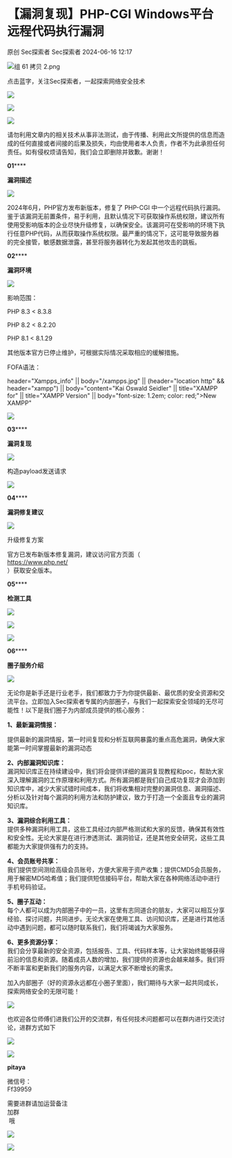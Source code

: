 #  【漏洞复现】PHP-CGI Windows平台远程代码执行漏洞   
原创 Sec探索者  Sec探索者   2024-06-16 12:17  
  
![](https://mmbiz.qpic.cn/mmbiz_png/Melo944GVOJECe5vg2C5YWgpyo1D5bCkJrGicxw4mL5UYpL9RmBdKdft5iatHZicb4BrxO3ENyQOEVKKDeSwTG2Jw/640?wx_fmt=other&from=appmsg&tp=webp&wxfrom=5&wx_lazy=1&wx_co=1 "组 61 拷贝 2.png")  
  
点击蓝字，关注Sec探索者，一起探索网络安全技术  
  
  
![](https://mmbiz.qpic.cn/mmbiz_png/Melo944GVOJECe5vg2C5YWgpyo1D5bCkYN4sZibCVo6EFo0N9b7Kib4I4N6j6Y10tynLOdgov9ibUmaNwW5yeoCbQ/640?wx_fmt=other&from=appmsg&tp=webp&wxfrom=5&wx_lazy=1&wx_co=1 "")  
  
![](https://mmbiz.qpic.cn/mmbiz_png/Melo944GVOJECe5vg2C5YWgpyo1D5bCkhic5lbbPcpxTLtLccZ04WhwDotW7g2b3zBgZeS5uvFH4dxf0tj0Rutw/640?wx_fmt=other&from=appmsg&tp=webp&wxfrom=5&wx_lazy=1&wx_co=1 "")  
  
![](https://mmbiz.qpic.cn/mmbiz_png/Melo944GVOJECe5vg2C5YWgpyo1D5bCk524CiapZejYicic1Hf8LPt8qR893A3IP38J3NMmskDZjyqNkShewpibEfA/640?wx_fmt=other&from=appmsg&tp=webp&wxfrom=5&wx_lazy=1&wx_co=1 "")  
  
请勿利用文章内的相关技术从事非法测试，由于传播、利用此文所提供的信息而造成的任何直接或者间接的后果及损失，均由使用者本人负责，作者不为此承担任何责任。如有侵权烦请告知，我们会立即删除并致歉。谢谢！  
  
**01******  
  
**漏洞描述**  
  
![](https://mmbiz.qpic.cn/mmbiz_gif/Melo944GVOJECe5vg2C5YWgpyo1D5bCkEPVCSE8TicyQLuettC2pcGgfe3PY8L2lHia8ZWLcNr1Fz7p3pb69Voow/640?wx_fmt=gif&from=appmsg&tp=webp&wxfrom=5&wx_lazy=1 "")  
  
  
2024年6月，PHP官方发布新版本，修复了 PHP-CGI 中一个远程代码执行漏洞。鉴于该漏洞无前置条件，易于利用，且默认情况下可获取操作系统权限，建议所有使用受影响版本的企业尽快升级修复，以确保安全。该漏洞可在受影响的环境下执行任意PHP代码，从而获取操作系统权限。最严重的情况下，这可能导致服务器的完全接管，敏感数据泄露，甚至将服务器转化为发起其他攻击的跳板。  
  
  
**02******  
  
**漏洞环境**  
  
![](https://mmbiz.qpic.cn/mmbiz_gif/Melo944GVOJECe5vg2C5YWgpyo1D5bCkEPVCSE8TicyQLuettC2pcGgfe3PY8L2lHia8ZWLcNr1Fz7p3pb69Voow/640?wx_fmt=gif&from=appmsg&tp=webp&wxfrom=5&wx_lazy=1 "")  
  
  
影响范围：  
  
PHP 8.3 < 8.3.8  
  
PHP 8.2 < 8.2.20  
  
PHP 8.1 < 8.1.29  
  
其他版本官方已停止维护，可根据实际情况采取相应的缓解措施。  
  
FOFA语法：  
  
header="Xampps_info" || body="/xampps.jpg" || (header="location http" && header="xampp") || body="content=\"Kai Oswald Seidler" || title="XAMPP for" || title="XAMPP Version" || body="font-size: 1.2em; color: red;\">New XAMPP"  
  
![](https://mmbiz.qpic.cn/mmbiz_png/Melo944GVOL7GLvwFtCZuibcnvL0PibFzjV3GHicCp4f8wGMEShWMiaZwSReBG2bQdcYNsy6lCZ8O6sxQlmlDuv2xQ/640?wx_fmt=png&from=appmsg "")  
  
  
**03******  
  
**漏洞复现**  
  
![](https://mmbiz.qpic.cn/mmbiz_gif/Melo944GVOJECe5vg2C5YWgpyo1D5bCkEPVCSE8TicyQLuettC2pcGgfe3PY8L2lHia8ZWLcNr1Fz7p3pb69Voow/640?wx_fmt=gif&from=appmsg&tp=webp&wxfrom=5&wx_lazy=1 "")  
  
  
构造payload发送请求  
  
![](https://mmbiz.qpic.cn/mmbiz_png/Melo944GVOL7GLvwFtCZuibcnvL0PibFzjajUq8sY9Dibq3icV5mD4rCSlzIz663d0ukZfLamqGPiaw2mWE2UZUpdfQ/640?wx_fmt=png&from=appmsg "")  
  
  
**04******  
  
**漏洞修复建议**  
  
![](https://mmbiz.qpic.cn/mmbiz_gif/Melo944GVOJECe5vg2C5YWgpyo1D5bCkEPVCSE8TicyQLuettC2pcGgfe3PY8L2lHia8ZWLcNr1Fz7p3pb69Voow/640?wx_fmt=gif&from=appmsg&tp=webp&wxfrom=5&wx_lazy=1 "")  
  
  
升级修复方案  
  
官方已发布新版本修复漏洞，建议访问官方页面（  
https://www.php.net/  
）获取安全版本。  
  
  
**05******  
  
**检测工具**  
  
![](https://mmbiz.qpic.cn/mmbiz_gif/Melo944GVOJECe5vg2C5YWgpyo1D5bCkEPVCSE8TicyQLuettC2pcGgfe3PY8L2lHia8ZWLcNr1Fz7p3pb69Voow/640?wx_fmt=gif&from=appmsg&tp=webp&wxfrom=5&wx_lazy=1 "")  
  
  
![](https://mmbiz.qpic.cn/mmbiz_jpg/Melo944GVOL7GLvwFtCZuibcnvL0PibFzjpFmkxvic4xDa5tLW9DUwYPOibbEuL5nVxQY9VcmZhNS58jQ2QpAVNmaw/640?wx_fmt=other&from=appmsg "")  
  
![](https://mmbiz.qpic.cn/mmbiz_jpg/Melo944GVOL7GLvwFtCZuibcnvL0PibFzjhkbpibpfFs6DvhsfUbRUCq15O1Cdic14ibd3Fu386ogpF2rBEShbwjMUA/640?wx_fmt=other&from=appmsg "")  
  
  
**06******  
  
**圈子服务介绍**  
  
![](https://mmbiz.qpic.cn/mmbiz_gif/Melo944GVOJECe5vg2C5YWgpyo1D5bCkEPVCSE8TicyQLuettC2pcGgfe3PY8L2lHia8ZWLcNr1Fz7p3pb69Voow/640?wx_fmt=gif&from=appmsg&tp=webp&wxfrom=5&wx_lazy=1 "")  
  
  
无论你是新手还是行业老手，我们都致力于为你提供最新、最优质的安全资源和交流平台。立即加入Sec探索者专属的内部圈子，与我们一起探索安全领域的无尽可能性！以下是我们圈子为内部成员提供的核心服务：  
  
**1、最新漏洞情报：**  
  
提供最新的漏洞情报，第一时间复现和分析互联网暴露的重点高危漏洞，确保大家能第一时间掌握最新的漏洞动态  
  
**2、内部漏洞知识库：**  
漏洞知识库正在持续建设中，我们将会提供详细的漏洞复现教程和poc，帮助大家深入理解漏洞的工作原理和利用方式。所有漏洞都是我们自己成功复现才会添加到知识库中，减少大家试错时间成本，我们将收集相对完整的漏洞信息、漏洞描述、分析以及针对每个漏洞的利用方法和防护建议，致力于打造一个全面且专业的漏洞知识库。   
  
**3、漏洞综合利用工具：**  
提供多种漏洞利用工具，这些工具经过内部严格测试和大家的反馈，确保其有效性和安全性。无论大家是在进行渗透测试、漏洞验证，还是其他安全研究，这些工具都能为大家提供强有力的支持。  
  
**4、会员账号共享：**  
我们提供空间测绘高级会员账号，方便大家用于资产收集；提供CMD5会员服务，用于解密MD5哈希值；我们提供短信接码平台，帮助大家在各种网络活动中进行手机号码验证。  
  
**5、圈子互动：**  
每个人都可以成为内部圈子中的一员，这里有志同道合的朋友，大家可以相互分享经验、探讨问题，共同进步。无论大家在使用工具、访问知识库，还是进行其他活动中遇到问题，都可以随时联系我们，我们将竭诚为大家服务。  
  
**6、更多资源分享：**  
我们会分享最新的安全资源，包括报告、工具、代码样本等，让大家始终能够获得前沿的信息和资源。随着成员人数的增加，我们提供的资源也会越来越多。我们将不断丰富和更新我们的服务内容，以满足大家不断增长的需求。   
  
加入内部圈子（好的资源永远都在小圈子里面），我们期待与大家一起共同成长，探索网络安全的无限可能！   
  
![](https://mmbiz.qpic.cn/mmbiz_png/Melo944GVOJZUDB5jYwF0xYbdDUNSGMhTEW0yJr8VKyalq6lSoYZfb3ibTftMlDKegjb0mViajZTPINjicTXUcicDw/640?wx_fmt=png&from=appmsg "")  
  
  
  
也欢迎各位师傅们进我们公开的交流群，有任何技术问题都可以在群内进行交流讨论，进群方式如下  
  
![](https://mmbiz.qpic.cn/mmbiz_png/Melo944GVOIOyOhEZkrWlcianYlTNGEkfJEF11Yn0qaX7ZiaJb41nIVoBIRxkRbRZZKnibkOCtU3tz7rzKzhicWpibA/640?wx_fmt=other&from=appmsg&tp=webp&wxfrom=5&wx_lazy=1&wx_co=1 "")  
  
![](https://mmbiz.qpic.cn/mmbiz_jpg/Melo944GVOIoFwyAA0ACwDMtpMoricB1Kzzs8yibZoLEuzHJicbULwe1bsha86W6mr3D6XNcqzzkhMktNfY7CZNhg/640?wx_fmt=jpeg&from=appmsg "")  
  
**pitaya**  
  
  
微信号：  
Ff39959  
  
需要进群请加运营备注   
加群  
 哦  
  
![](https://mmbiz.qpic.cn/mmbiz_png/Melo944GVOIOyOhEZkrWlcianYlTNGEkfPibJvibwNCZnfziaYeyoC2cwp0lAyGv1WEYKHgNhp0JdCj6motcL74vtA/640?wx_fmt=other&from=appmsg&tp=webp&wxfrom=5&wx_lazy=1&wx_co=1 "")  
  
  
  
![](https://mmbiz.qpic.cn/mmbiz_gif/Melo944GVOIOyOhEZkrWlcianYlTNGEkfxOuWBhteCiaRdaHtePHhJMovro0Xia8kibfibrTD6TZPkMibu0pzvicIzHLg/640?wx_fmt=gif&from=appmsg&tp=webp&wxfrom=5&wx_lazy=1 "")  
  
  
